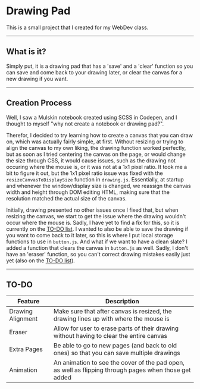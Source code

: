 # Drawing Pad

This is a small project that I created for my WebDev class.

---
## What is it?
Simply put, it is a drawing pad that has a 'save' and a 'clear' function so you can save and come back to your drawing later, or clear the canvas for a new drawing if you want.

---
## Creation Process
Well, I saw a Mulskin notebook created using SCSS in Codepen, and I thought to myself "why not create a notebook or drawing pad?".

Therefor, I decided to try learning how to create a canvas that you can draw on, which was actually fairly simple, at first. Without resizing or trying to align the canvas to my own liking, the drawing function worked perfectly, but as soon as I tried centering the canvas on the page, or would change the size through CSS, it would cause issues, such as the drawing not occuring where the mouse is, or it was not at a 1x1 pixel ratio. It took me a bit to figure it out, but the 1x1 pixel ratio issue was fixed with the `resizeCanvasToDisplaySize` function in `drawing.js`. Essentially, at startup and whenever the window/display size is changed, we reassign the canvas width and height through DOM editing HTML, making sure that the resolution matched the actual size of the canvas.

Initially, drawing presented no other issues once I fixed that, but when resizing the canvas, we start to get the issue where the drawing wouldn't occur where the mouse is. Sadly, I have yet to find a fix for this, so it is currently on the [TO-DO list](#TO-DO). I wanted to also be able to save the drawing if you want to come back to it later, so this is where I put local storage functions to use in `button.js`. And what if we want to have a clean slate? I added a function that clears the canvas in `button.js` as well. Sadly, I don't have an 'eraser' function, so you can't correct drawing mistakes easily just yet (also on the [TO-DO list](#TO-DO)).

---
## TO-DO
Feature | Description |
---------|--------|
Drawing Alignment | Make sure that after canvas is resized, the drawing lines up with where the mouse is |
Eraser | Allow for user to erase parts of their drawing without having to clear the entire canvas |
Extra Pages | Be able to go to new pages (and back to old ones) so that you can save multiple drawings |
Animation | An animation to see the cover of the pad open, as well as flipping through pages when those get added |
